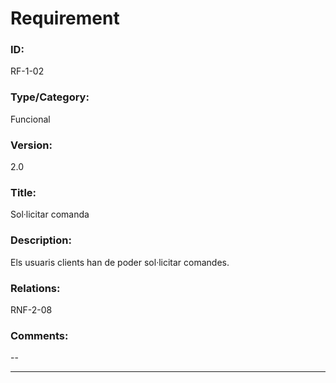 # Requirement

### ID:
RF-1-02

### Type/Category:
Funcional

### Version:
2.0

### Title:
Sol·licitar comanda

### Description:
Els usuaris clients han de poder sol·licitar comandes.

### Relations:
RNF-2-08

### Comments:
--

---
